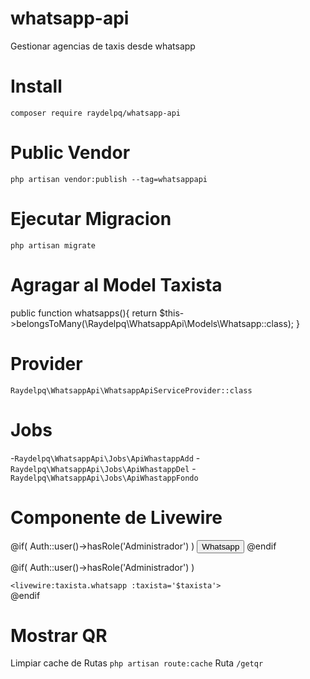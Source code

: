# whatsapp-api
 Gestionar agencias de taxis desde whatsapp

# Install
 ``composer require raydelpq/whatsapp-api``

# Public Vendor
 ``php artisan vendor:publish --tag=whatsappapi``

# Ejecutar Migracion
 ``php artisan migrate``

# Agragar al Model Taxista
 public function whatsapps(){
    return $this->belongsToMany(\Raydelpq\WhatsappApi\Models\Whatsapp::class);
 }

# Provider
 ``Raydelpq\WhatsappApi\WhatsappApiServiceProvider::class``

# Jobs
 -``Raydelpq\WhatsappApi\Jobs\ApiWhastappAdd``
 -``Raydelpq\WhatsappApi\Jobs\ApiWhastappDel``
 -``Raydelpq\WhatsappApi\Jobs\ApiWhastappFondo``

# Componente de Livewire
 @if( Auth::user()->hasRole('Administrador') )
    <button :class=" tab == 5 ? 'bg-slate-300 dark:bg-slate-800' : 'bg-slate-900' " class="text-white px-4 py-2 -mr-1.5 border-l border-slate-900 dark:border-white rounded-tr border-t" x-on:click="tab=5;">Whatsapp</button>
 @endif

 @if( Auth::user()->hasRole('Administrador') )
    <div x-show="tab == 5" class="p-4 bg-slate-300 dark:bg-slate-800 rounded-b rounded-tr w-full">
        ``<livewire:taxista.whatsapp :taxista='$taxista'>``
    </div>
 @endif
 

# Mostrar QR
 Limpiar cache de Rutas ``php artisan route:cache``
 Ruta ``/getqr``